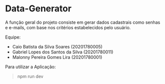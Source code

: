 # Data-Generator
A função geral do projeto consiste em gerar dados cadastrais como senhas e e-mails, com base nos critérios estabelecidos pelo usuário.

Equipe:
- Caio Batista da Silva Soares (20201780005)
- Gabriel Lopes dos Santos da Silva (20201780011)
- Malonny Pereira Gomes Lira (20201780001)

Para utilizar a Aplicação:

> npm run dev
